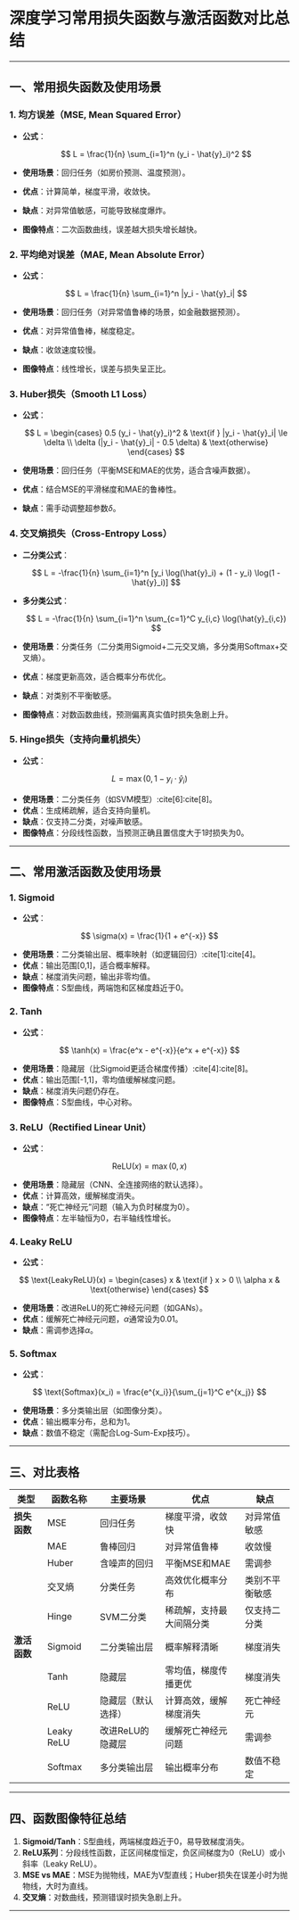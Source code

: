 # 深度学习常用损失函数与激活函数对比总结

---

## 一、常用损失函数及使用场景

### 1. 均方误差（MSE, Mean Squared Error）
- **公式**：  

  $$ L = \frac{1}{n} \sum_{i=1}^n (y_i - \hat{y}_i)^2 $$

- **使用场景**：回归任务（如房价预测、温度预测）。
- **优点**：计算简单，梯度平滑，收敛快。
- **缺点**：对异常值敏感，可能导致梯度爆炸。
- **图像特点**：二次函数曲线，误差越大损失增长越快。

### 2. 平均绝对误差（MAE, Mean Absolute Error）
- **公式**：

  $$ L = \frac{1}{n} \sum_{i=1}^n |y_i - \hat{y}_i| $$

- **使用场景**：回归任务（对异常值鲁棒的场景，如金融数据预测）。
- **优点**：对异常值鲁棒，梯度稳定。
- **缺点**：收敛速度较慢。
- **图像特点**：线性增长，误差与损失呈正比。

### 3. Huber损失（Smooth L1 Loss）
- **公式**：  

  $$ L = \begin{cases}
  0.5 (y_i - \hat{y}_i)^2 & \text{if } |y_i - \hat{y}_i| \le \delta \\
  \delta (|y_i - \hat{y}_i| - 0.5 \delta) & \text{otherwise}
  \end{cases} $$

- **使用场景**：回归任务（平衡MSE和MAE的优势，适合含噪声数据）。
- **优点**：结合MSE的平滑梯度和MAE的鲁棒性。
- **缺点**：需手动调整超参数$\delta$。

### 4. 交叉熵损失（Cross-Entropy Loss）
- **二分类公式**：  
  
  $$ L = -\frac{1}{n} \sum_{i=1}^n [y_i \log(\hat{y}_i) + (1 - y_i) \log(1 - \hat{y}_i)] $$

- **多分类公式**：  
  
  $$ L = -\frac{1}{n} \sum_{i=1}^n \sum_{c=1}^C y_{i,c} \log(\hat{y}_{i,c}) $$

- **使用场景**：分类任务（二分类用Sigmoid+二元交叉熵，多分类用Softmax+交叉熵）。
- **优点**：梯度更新高效，适合概率分布优化。
- **缺点**：对类别不平衡敏感。
- **图像特点**：对数函数曲线，预测偏离真实值时损失急剧上升。

### 5. Hinge损失（支持向量机损失）
- **公式**：  

$$ L = \max(0, 1 - y_i \cdot \hat{y}_i) $$

- **使用场景**：二分类任务（如SVM模型）:cite[6]:cite[8]。
- **优点**：生成稀疏解，适合支持向量机。
- **缺点**：仅支持二分类，对噪声敏感。
- **图像特点**：分段线性函数，当预测正确且置信度大于1时损失为0。

---

## 二、常用激活函数及使用场景

### 1. Sigmoid
- **公式**：  
  
$$ \sigma(x) = \frac{1}{1 + e^{-x}} $$

- **使用场景**：二分类输出层、概率映射（如逻辑回归）:cite[1]:cite[4]。
- **优点**：输出范围[0,1]，适合概率解释。
- **缺点**：梯度消失问题，输出非零均值。
- **图像特点**：S型曲线，两端饱和区梯度趋近于0。

### 2. Tanh
- **公式**：  
  
$$ \tanh(x) = \frac{e^x - e^{-x}}{e^x + e^{-x}} $$

- **使用场景**：隐藏层（比Sigmoid更适合梯度传播）:cite[4]:cite[8]。
- **优点**：输出范围[-1,1]，零均值缓解梯度问题。
- **缺点**：梯度消失问题仍存在。
- **图像特点**：S型曲线，中心对称。

### 3. ReLU（Rectified Linear Unit）
- **公式**：  
  
$$ \text{ReLU}(x) = \max(0, x) $$

- **使用场景**：隐藏层（CNN、全连接网络的默认选择）。
- **优点**：计算高效，缓解梯度消失。
- **缺点**：“死亡神经元”问题（输入为负时梯度为0）。
- **图像特点**：左半轴恒为0，右半轴线性增长。

### 4. Leaky ReLU
- **公式**：  
  
$$ \text{LeakyReLU}(x) = \begin{cases}
  x & \text{if } x > 0 \\
  \alpha x & \text{otherwise}
  \end{cases} $$

- **使用场景**：改进ReLU的死亡神经元问题（如GANs）。
- **优点**：缓解死亡神经元问题，$\alpha$通常设为0.01。
- **缺点**：需调参选择$\alpha$。

### 5. Softmax
- **公式**：  
  
$$ \text{Softmax}(x_i) = \frac{e^{x_i}}{\sum_{j=1}^C e^{x_j}} $$

- **使用场景**：多分类输出层（如图像分类）。
- **优点**：输出概率分布，总和为1。
- **缺点**：数值不稳定（需配合Log-Sum-Exp技巧）。

---

## 三、对比表格

| **类型**       | **函数名称**       | **主要场景**               | **优点**                          | **缺点**                          |
|----------------|--------------------|---------------------------|-----------------------------------|-----------------------------------|
| **损失函数**   | MSE                | 回归任务                  | 梯度平滑，收敛快                 | 对异常值敏感                      |
|                | MAE                | 鲁棒回归                  | 对异常值鲁棒                     | 收敛慢                            |
|                | Huber              | 含噪声的回归              | 平衡MSE和MAE                     | 需调参                            |
|                | 交叉熵             | 分类任务                  | 高效优化概率分布                 | 类别不平衡敏感                    |
|                | Hinge              | SVM二分类                 | 稀疏解，支持最大间隔分类         | 仅支持二分类                      |
| **激活函数**   | Sigmoid            | 二分类输出层              | 概率解释清晰                    | 梯度消失                          |
|                | Tanh               | 隐藏层                    | 零均值，梯度传播更优            | 梯度消失                          |
|                | ReLU               | 隐藏层（默认选择）        | 计算高效，缓解梯度消失           | 死亡神经元                        |
|                | Leaky ReLU         | 改进ReLU的隐藏层          | 缓解死亡神经元问题               | 需调参                            |
|                | Softmax            | 多分类输出层              | 输出概率分布                     | 数值不稳定                        |

---

## 四、函数图像特征总结
1. **Sigmoid/Tanh**：S型曲线，两端梯度趋近于0，易导致梯度消失。
2. **ReLU系列**：分段线性函数，正区间梯度恒定，负区间梯度为0（ReLU）或小斜率（Leaky ReLU）。
3. **MSE vs MAE**：MSE为抛物线，MAE为V型直线；Huber损失在误差小时为抛物线，大时为直线。
4. **交叉熵**：对数曲线，预测错误时损失急剧上升。

---